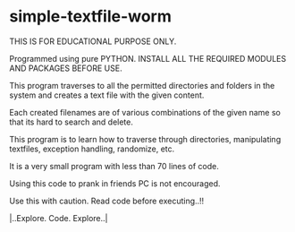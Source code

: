 # simple-textfile-worm
THIS IS FOR EDUCATIONAL PURPOSE ONLY.

Programmed using pure PYTHON.
INSTALL ALL THE REQUIRED MODULES AND PACKAGES BEFORE USE.

This program traverses to all the permitted directories and folders in the system and creates a text file with the given content.

Each created filenames are of various combinations of the given name so that its hard to search and delete.

This program is to learn how to traverse through directories, manipulating textfiles, exception handling, randomize, etc.

It is a very small program with less than 70 lines of code.

Using this code to prank in friends PC is not encouraged.

Use this with caution. Read code before executing..!!

|..Explore. Code. Explore..|
